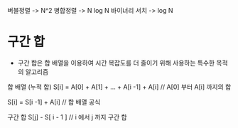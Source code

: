버블정렬 -> N^2
병합정렬 -> N log N 
바이너리 서치 -> log N 

# 구간 합 
- 구간 합은 합 배열을 이용하여 시간 복잡도를 더 줄이기 위해 사용하는 특수한 목적의 알고리즘 

합 배열 (누적 합) 
S\[i] = A\[0] + A\[1] + ... + A\[i -1] + A\[i] // A\[0] 부터 A\[i] 까지의 합

S\[i] = S\[i -1] + A\[i]   // 합 배열 공식 

구간 합 
S\[j] - S\[ i - 1 ]     // i 에서 j 까지 구간 합 



